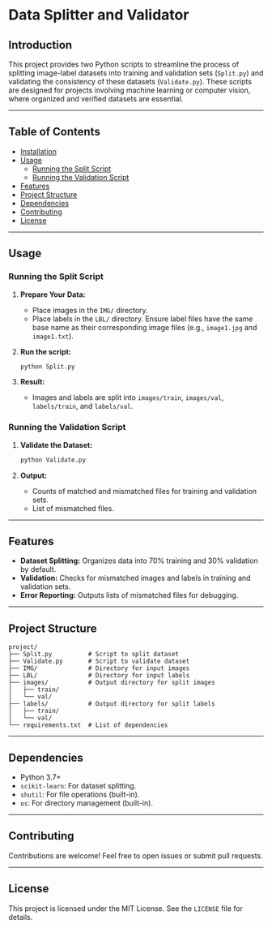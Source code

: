 
# Data Splitter and Validator

## Introduction
This project provides two Python scripts to streamline the process of splitting image-label datasets into training and validation sets (`Split.py`) and validating the consistency of these datasets (`Validate.py`). These scripts are designed for projects involving machine learning or computer vision, where organized and verified datasets are essential.

---

## Table of Contents
- [Installation](#installation)
- [Usage](#usage)
  - [Running the Split Script](#running-the-split-script)
  - [Running the Validation Script](#running-the-validation-script)
- [Features](#features)
- [Project Structure](#project-structure)
- [Dependencies](#dependencies)
- [Contributing](#contributing)
- [License](#license)

---

## Usage

### Running the Split Script
1. **Prepare Your Data:**
   - Place images in the `IMG/` directory.
   - Place labels in the `LBL/` directory. Ensure label files have the same base name as their corresponding image files (e.g., `image1.jpg` and `image1.txt`).

2. **Run the script:**
   ```bash
   python Split.py
   ```

3. **Result:**
   - Images and labels are split into `images/train`, `images/val`, `labels/train`, and `labels/val`.

### Running the Validation Script
1. **Validate the Dataset:**
   ```bash
   python Validate.py
   ```

2. **Output:**
   - Counts of matched and mismatched files for training and validation sets.
   - List of mismatched files.

---

## Features
- **Dataset Splitting:** Organizes data into 70% training and 30% validation by default.
- **Validation:** Checks for mismatched images and labels in training and validation sets.
- **Error Reporting:** Outputs lists of mismatched files for debugging.

---

## Project Structure
```plaintext
project/
├── Split.py          # Script to split dataset
├── Validate.py       # Script to validate dataset
├── IMG/              # Directory for input images
├── LBL/              # Directory for input labels
├── images/           # Output directory for split images
│   ├── train/
│   └── val/
├── labels/           # Output directory for split labels
│   ├── train/
│   └── val/
└── requirements.txt  # List of dependencies
```

---

## Dependencies
- Python 3.7+
- `scikit-learn`: For dataset splitting.
- `shutil`: For file operations (built-in).
- `os`: For directory management (built-in).

---

## Contributing
Contributions are welcome! Feel free to open issues or submit pull requests.

---

## License
This project is licensed under the MIT License. See the `LICENSE` file for details.

